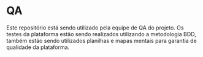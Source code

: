 # QA
Este repositório está sendo utilizado pela equipe de QA do projeto. Os testes da plataforma estão sendo realizados utilizando a metodologia BDD, também estão sendo utilizados planilhas e mapas mentais para garantia de qualidade da plataforma.
